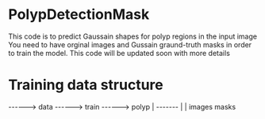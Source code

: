 # PolypDetectionMask
This code is to predict Gaussain shapes for polyp regions in the input image 
You need to have orginal images and Gussain graund-truth masks in order to train the model. 
This code will be updated soon with more details 

# Training data structure 
------> data ------> train ------> polyp 
                                    |
                                 -------
                                 |     |
                              images  masks 
